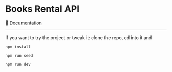 # Books Rental API

🔗 [Documentation](https://documenter.getpostman.com/view/14119157/U16jMkpd "Books Rental API")

---

If you want to try the project or tweak it: clone the repo, cd into it and

`npm install`

`npm run seed`

`npm run dev`
